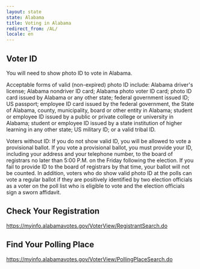 ```yaml
---
layout: state
state: Alabama
title: Voting in Alabama
redirect_from: /AL/
locale: en
---
```


## Voter ID 

You will need to show photo ID to vote in Alabama.

Acceptable forms of valid (non-expired) photo ID include: Alabama driver's license; Alabama nondriver ID card; Alabama photo voter ID card; photo ID card issued by Alabama or any other state; federal government issued ID; US passport; employee ID card issued by the federal government, the State of Alabama, county, municipality, board or other entity in Alabama; student or employee ID issued by a public or private college or university in Alabama; student or employee ID issued by a state institution of higher learning in any other state; US military ID; or a valid tribal ID.

Voters without ID: If you do not show valid ID, you will be allowed to vote a provisional ballot. If you vote a provisional ballot, you must provide your ID, including your address and your telephone number, to the board of registrars no later than 5:00 P.M. on the Friday following the election. If you fail to provide ID to the board of registrars by that time, your ballot will not be counted. In addition, voters who do show valid photo ID at the polls can vote a regular ballot if they are positively identified by two election officials as a voter on the poll list who is eligible to vote and the election officials sign a sworn affidavit.

## Check Your Registration

<https://myinfo.alabamavotes.gov/VoterView/RegistrantSearch.do>

## Find Your Polling Place

<https://myinfo.alabamavotes.gov/VoterView/PollingPlaceSearch.do>
